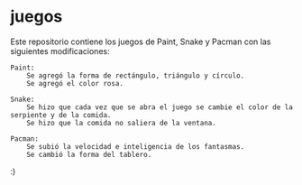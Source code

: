# juegos

Este repositorio contiene los juegos de Paint, Snake y Pacman con las siguientes modificaciones:

	Paint:
		Se agregó la forma de rectángulo, triángulo y círculo.
		Se agregó el color rosa.

	Snake:
		Se hizo que cada vez que se abra el juego se cambie el color de la serpiente y de la comida.
		Se hizo que la comida no saliera de la ventana.

	Pacman: 
		Se subió la velocidad e inteligencia de los fantasmas.
		Se cambió la forma del tablero.

:)
